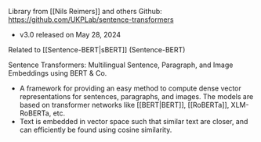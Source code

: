 Library from [[Nils Reimers]] and others
Github: https://github.com/UKPLab/sentence-transformers
- v3.0 released on May 28, 2024

Related to [[Sentence-BERT|sBERT]] (Sentence-BERT)

Sentence Transformers: Multilingual Sentence, Paragraph, and Image Embeddings using BERT & Co.
- A framework for providing an easy method to compute dense vector representations for sentences, paragraphs, and images. The models are based on transformer networks like [[BERT|BERT]], [[RoBERTa]], XLM-RoBERTa, etc.
- Text is embedded in vector space such that similar text are closer, and can efficiently be found using cosine similarity.
